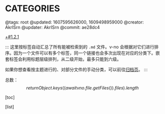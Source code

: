 # CATEGORIES

@tags: root
@updated: 1607595626000, 1609498959000
@creator: AkrISrn
@updater: AkrISrn
@commit: ae28dc4

[+#1.2.1](/snippets/version-when-last-update.md)

:::
这里按标签自动汇总了所有能被检索到的 `.md` 文件。v-no 会根据[](/docs/sort-list.md "#")对它们进行排序。因为一个文件可以有多个标签，同一个链接也会多次出现在对应的分类下。嵌套标签会利用标题层级排列，从二级开始，最多只能到六级。

如果你想查看按主题进行的、对部分文件的手动分类，可以前往[归档页](/archives.md "#")。
:::

总数：$$ return Object.keys((await vno.file.getFiles()).files).length $$

[toc]

[list]
